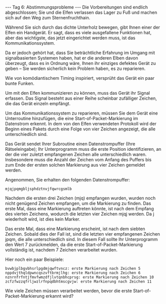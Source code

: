 --- Tag 6: Abstimmungsprobleme ---
Die Vorbereitungen sind endlich abgeschlossen; Sie und die Elfen verlassen das Lager zu Fuß und machen sich auf den Weg zum Sternenfruchthain.

Während Sie sich durch das dichte Unterholz bewegen, gibt Ihnen einer der Elfen ein Handgerät. Er sagt, dass es viele ausgefallene Funktionen hat, aber das wichtigste, das jetzt eingerichtet werden muss, ist das Kommunikationssystem.

Da er jedoch gehört hat, dass Sie beträchtliche Erfahrung im Umgang mit signalbasierten Systemen haben, hat er die anderen Elben davon überzeugt, dass es in Ordnung wäre, Ihnen ihr einziges defektes Gerät zu geben – Sie werden sicherlich kein Problem haben, es zu reparieren.

Wie von komödiantischem Timing inspiriert, versprüht das Gerät ein paar bunte Funken.

Um mit den Elfen kommunizieren zu können, muss das Gerät ihr Signal erfassen. Das Signal besteht aus einer Reihe scheinbar zufälliger Zeichen, die das Gerät einzeln empfängt.

Um das Kommunikationssystem zu reparieren, müssen Sie dem Gerät eine Unterroutine hinzufügen, die eine Start-of-Packet-Markierung im Datenstrom erkennt. In dem von den Elfen verwendeten Protokoll wird der Beginn eines Pakets durch eine Folge von vier Zeichen angezeigt, die alle unterschiedlich sind.

Das Gerät sendet Ihrer Subroutine einen Datenstrompuffer (Ihre Rätseleingabe); Ihr Unterprogramm muss die erste Position identifizieren, an der die vier zuletzt empfangenen Zeichen alle unterschiedlich waren. Insbesondere muss die Anzahl der Zeichen vom Anfang des Puffers bis zum Ende der ersten solchen Markierung aus vier Zeichen gemeldet werden.

Angenommen, Sie erhalten den folgenden Datenstrompuffer:
```
mjqjpqmgbljsphdztnvjfqwrcgsmlb
```
Nachdem die ersten drei Zeichen (mjq) empfangen wurden, wurden noch nicht genügend Zeichen empfangen, um die Markierung zu finden. Das erste Mal, dass eine Markierung auftreten könnte, ist nach dem Empfang des vierten Zeichens, wodurch die letzten vier Zeichen mjqj werden. Da j wiederholt wird, ist dies kein Marker.

Das erste Mal, dass eine Markierung erscheint, ist nach dem siebten Zeichen. Sobald dies der Fall ist, sind die letzten vier empfangenen Zeichen jpqm, die alle unterschiedlich sind. In diesem Fall sollte Ihr Unterprogramm den Wert 7 zurückmelden, da die erste Start-of-Packet-Markierung vollständig ist, nachdem 7 Zeichen verarbeitet wurden.

Hier noch ein paar Beispiele:
```
bvwbjplbgvbhsrlpgdmjqwftvncz: erste Markierung nach Zeichen 5
nppdvjthqldpwncqszvftbrmjlhg: erste Markierung nach Zeichen 6
nznrnfrfntjfmvfwmzdfjlvtqnbhcprsg: erste Markierung nach Zeichen 10
zcfzfwzzqfrljwzlrfnpqdbhtmscgvjw: erste Markierung nach Zeichen 11
```
Wie viele Zeichen müssen verarbeitet werden, bevor die erste Start-of-Packet-Markierung erkannt wird?
